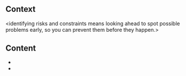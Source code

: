 # <Risk-constraints>
## Context
<identifying risks and constraints means looking ahead to spot possible problems early, so you can prevent them before they happen.>
## Content
- <avoid the app from outside breaches>
- <make sure the app runs smoothly>